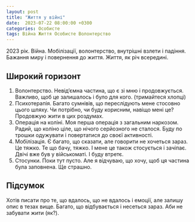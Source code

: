 ```yaml
---
layout: post
title: "Життя у війні"
date:  2023-07-22 08:00:00 +0300
categories: Особисте
tags: Війна Життя Особисте Волонтерство
---
```


2023 рік. Війна. Мобілізації, волонтерство, внутрішні взлети і падіння. Бажання миру і повернення до життя. Життя, як річ всередині.

## Широкий горизонт

1. Волонтерство. Невідʼємна частина, що є зі мню і продовжується. Важливо, щоб це залишалось і було для кого. (тримайтеся хлопці)
2. Психотерапія. Багато сумнівів, що переслідують мене стосовно цього шляху. Чи потрібно, чи буду корисним, навіщо мені це? Продовжую жити в цих роздумах.
3. Операція на коліні. Моя перша операція з загальним наркозом. Радий, що коліно ціле, що нічого серйозного не сталося. Буду по трошки одужувати і повертатися до своєї активності.
4. Мобілізація. Є багато, що сказати, але говорити не хочеться зараз. Це тяжко. Те що бачу, тяжко. І мене це також стосується і зачіпає. Двічі вже був у військоматі. І буду втретє.
5. Стосунки. Поки тут пусто. Але я відчуваю, що хочу, щоб ця частина була заповнена. Ще страшно.

## Підсумок

Хотів писати про те, що вдалось, що не вдалось і емоції, але залишу опис в тезах вище. Багато, що відбувається і несеться зараз. Аби не забувати жити (як?).
